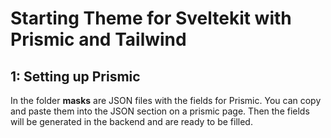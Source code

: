 # Starting Theme for Sveltekit with Prismic and Tailwind

## 1: Setting up Prismic
In the folder **masks** are JSON files with the fields for Prismic.
You can copy and paste them into the JSON section on a prismic page.
Then the fields will be generated in the backend and are ready to be filled.